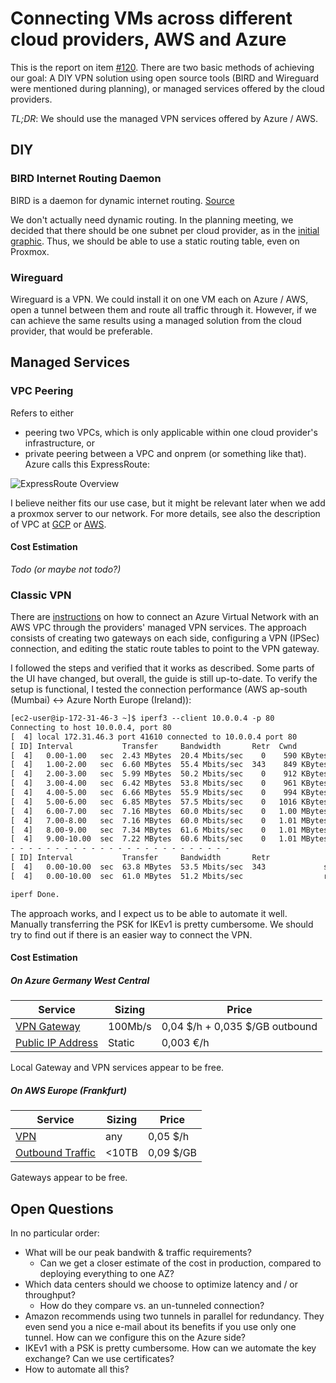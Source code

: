 # Connecting VMs across different cloud providers, AWS and Azure

This is the report on item [#120](https://app.clubhouse.io/thinkdeep/story/120/investigate-and-design-an-architecture-to-connect-the-vms-across-different-cloud-provider-aws-and-azure). There are two basic methods of achieving our goal: A DIY VPN solution using open source tools (BIRD and Wireguard were mentioned during planning), or managed services offered by the cloud providers.

_TL;DR_: We should use the managed VPN services offered by Azure / AWS.

## DIY

### BIRD Internet Routing Daemon

BIRD is a daemon for dynamic internet routing. [Source](https://bird.network.cz/?get_doc&v=16&f=bird-1.html)

We don't actually need dynamic routing. In the planning meeting, we decided that there should be one subnet per cloud provider, as in the [initial graphic](https://media.clubhouse.io/api/attachments/files/clubhouse-assets/5faee1ab-b9ba-4839-9191-1494224bf19b/5fb816ac-5391-4385-9d2f-3690b66cb47f/Build%20a%20more%20resilient%20infrastructure%20by%20spanning%20clouds%20-%20New%20frame.jpg). Thus, we should be able to use a static routing table, even on Proxmox.

### Wireguard

Wireguard is a VPN. We could install it on one VM each on Azure / AWS, open a tunnel between them and route all traffic through it. However, if we can achieve the same results using a managed solution from the cloud provider, that would be preferable.

## Managed Services

### VPC Peering

Refers to either

- peering two VPCs, which is only applicable within one cloud provider's infrastructure, or
- private peering between a VPC and onprem (or something like that). Azure calls this ExpressRoute:

![ExpressRoute Overview](https://docs.microsoft.com/en-us/azure/expressroute/media/expressroute-introduction/expressroute-connection-overview.png)

I believe neither fits our use case, but it might be relevant later when we add a proxmox server to our network. For more details, see also the description of VPC at [GCP](https://cloud.google.com/vpc/docs/vpc-peering) or [AWS](https://docs.aws.amazon.com/vpc/latest/peering/what-is-vpc-peering.html).

#### Cost Estimation

_Todo (or maybe not todo?)_

### Classic VPN

There are [instructions](https://www.hackernoon.com/how-to-connect-between-azure-and-aws-with-managed-services-4b03ec334e8a) on how to connect an Azure Virtual Network with an AWS VPC through the providers' managed VPN services. The approach consists of creating two gateways on each side, configuring a VPN (IPSec) connection, and editing the static route tables to point to the VPN gateway.

I followed the steps and verified that it works as described. Some parts of the UI have changed, but overall, the guide is still up-to-date. To verify the setup is functional, I tested the connection performance (AWS ap-south (Mumbai) ↔ Azure North Europe (Ireland)):

```txt
[ec2-user@ip-172-31-46-3 ~]$ iperf3 --client 10.0.0.4 -p 80
Connecting to host 10.0.0.4, port 80
[  4] local 172.31.46.3 port 41610 connected to 10.0.0.4 port 80
[ ID] Interval           Transfer     Bandwidth       Retr  Cwnd
[  4]   0.00-1.00   sec  2.43 MBytes  20.4 Mbits/sec    0    590 KBytes
[  4]   1.00-2.00   sec  6.60 MBytes  55.4 Mbits/sec  343    849 KBytes
[  4]   2.00-3.00   sec  5.99 MBytes  50.2 Mbits/sec    0    912 KBytes
[  4]   3.00-4.00   sec  6.42 MBytes  53.8 Mbits/sec    0    961 KBytes
[  4]   4.00-5.00   sec  6.66 MBytes  55.9 Mbits/sec    0    994 KBytes
[  4]   5.00-6.00   sec  6.85 MBytes  57.5 Mbits/sec    0   1016 KBytes
[  4]   6.00-7.00   sec  7.16 MBytes  60.0 Mbits/sec    0   1.00 MBytes
[  4]   7.00-8.00   sec  7.16 MBytes  60.0 Mbits/sec    0   1.01 MBytes
[  4]   8.00-9.00   sec  7.34 MBytes  61.6 Mbits/sec    0   1.01 MBytes
[  4]   9.00-10.00  sec  7.22 MBytes  60.6 Mbits/sec    0   1.01 MBytes
- - - - - - - - - - - - - - - - - - - - - - - - -
[ ID] Interval           Transfer     Bandwidth       Retr
[  4]   0.00-10.00  sec  63.8 MBytes  53.5 Mbits/sec  343             sender
[  4]   0.00-10.00  sec  61.0 MBytes  51.2 Mbits/sec                  receiver

iperf Done.
```

The approach works, and I expect us to be able to automate it well. Manually transferring the PSK for IKEv1 is pretty cumbersome. We should try to find out if there is an easier way to connect the VPN.

#### Cost Estimation

##### On Azure Germany West Central

| Service                | Sizing  | Price                           |
| ---------------------- | ------- | ------------------------------- |
| [VPN Gateway][1]       | 100Mb/s | 0,04 \$/h + 0,035 $/GB outbound |
| [Public IP Address][2] | Static  | 0,003 €/h                       |

Local Gateway and VPN services appear to be free.

##### On AWS Europe (Frankfurt)

| Service               | Sizing | Price     |
| --------------------- | ------ | --------- |
| [VPN][3]              | any    | 0,05 $/h  |
| [Outbound Traffic][4] | <10TB  | 0,09 $/GB |

Gateways appear to be free.

## Open Questions

In no particular order:

- What will be our peak bandwith & traffic requirements?
  - Can we get a closer estimate of the cost in production, compared to deploying everything to one AZ?
- Which data centers should we choose to optimize latency and / or throughput?
  - How do they compare vs. an un-tunneled connection?
- Amazon recommends using two tunnels in parallel for redundancy. They even send you a nice e-mail about its benefits if you use only one tunnel. How can we configure this on the Azure side?
- IKEv1 with a PSK is pretty cumbersome. How can we automate the key exchange? Can we use certificates?
- How to automate all this?

[1]: https://azure.microsoft.com/en-us/pricing/details/vpn-gateway/
[2]: https://azure.microsoft.com/en-us/pricing/details/ip-addresses/
[3]: https://aws.amazon.com/de/vpn/pricing/
[4]: https://aws.amazon.com/de/ec2/pricing/on-demand/
